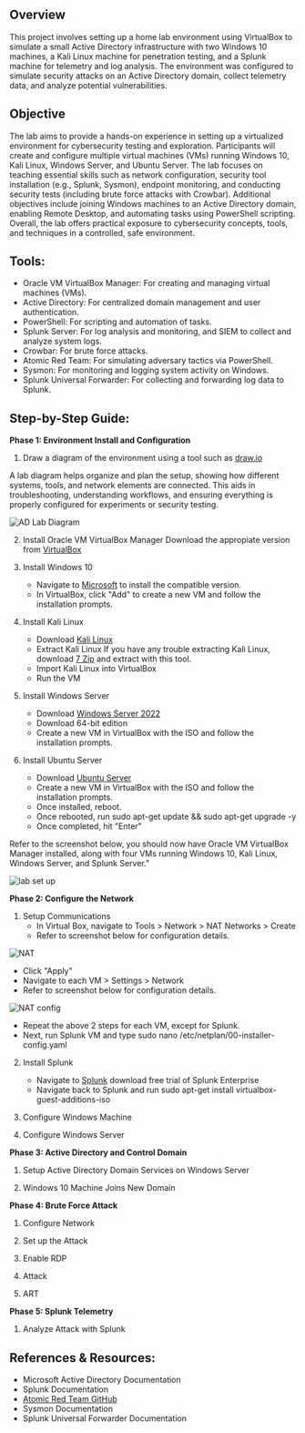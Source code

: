 ## Overview
This project involves setting up a home lab environment using VirtualBox to simulate a small Active Directory infrastructure with two Windows 10 machines, a Kali Linux machine for penetration testing, and a Splunk machine for telemetry and log analysis. The environment was configured to simulate security attacks on an Active Directory domain, collect telemetry data, and analyze potential vulnerabilities.

## Objective

The lab aims to provide a hands-on experience in setting up a virtualized environment for cybersecurity testing and exploration. Participants will create and configure multiple virtual machines (VMs) running Windows 10, Kali Linux, Windows Server, and Ubuntu Server. The lab focuses on teaching essential skills such as network configuration, security tool installation (e.g., Splunk, Sysmon), endpoint monitoring, and conducting security tests (including brute force attacks with Crowbar). Additional objectives include joining Windows machines to an Active Directory domain, enabling Remote Desktop, and automating tasks using PowerShell scripting. Overall, the lab offers practical exposure to cybersecurity concepts, tools, and techniques in a controlled, safe environment.

## Tools:
- Oracle VM VirtualBox Manager: For creating and managing virtual machines (VMs).
- Active Directory: For centralized domain management and user authentication.
- PowerShell: For scripting and automation of tasks.
- Splunk Server: For log analysis and monitoring, and SIEM to collect and analyze system logs.
- Crowbar: For brute force attacks.
- Atomic Red Team: For simulating adversary tactics via PowerShell.
- Sysmon: For monitoring and logging system activity on Windows.
- Splunk Universal Forwarder: For collecting and forwarding log data to Splunk.

## Step-by-Step Guide:

**Phase 1: Environment Install and Configuration**
1. Draw a diagram of the environment using a tool such as <a href="https://app.diagrams.net/">draw.io</a>

A lab diagram helps organize and plan the setup, showing how different systems, tools, and network elements are connected. This aids in troubleshooting, understanding workflows, and ensuring everything is properly configured for experiments or security testing.

![AD Lab Diagram](https://github.com/user-attachments/assets/d0d1021c-fe93-40a5-9367-1aef43656720)

2. Install Oracle VM VirtualBox Manager
Download the appropiate version from <a href="https://www.virtualbox.org/">VirtualBox</a>

3. Install Windows 10
   - Navigate to <a href="https://www.microsoft.com/en-ca/software-download/windows10ISO">Microsoft</a> to install the compatible version.
   - In VirtualBox, click "Add" to create a new VM and follow the installation prompts.
      
5. Install Kali Linux
   - Download <a href="https://www.kali.org/">Kali Linux</a> 
   - Extract Kali Linux
        If you have any trouble extracting Kali Linux, download <a href="https://www.7-zip.org/">7 Zip</a> and extract with this tool.
   - Import Kali Linux into VirtualBox
   - Run the VM

7. Install Windows Server
   - Download <a href="https://www.microsoft.com/en-us/evalcenter/evaluate-windows-server-2022">Windows Server 2022</a>
   - Download 64-bit edition
   - Create a new VM in VirtualBox with the ISO and follow the installation prompts.

9. Install Ubuntu Server
    - Download <a href="https://ubuntu.com/server">Ubuntu Server</a>
    - Create a new VM in VirtualBox with the ISO and follow the installation prompts.
    - Once installed, reboot.
    - Once rebooted, run sudo apt-get update && sudo apt-get upgrade -y
    - Once completed, hit "Enter" 

Refer to the screenshot below, you should now have Oracle VM VirtualBox Manager installed, along with four VMs running Windows 10, Kali Linux, Windows Server, and Splunk Server."

![lab set up](https://github.com/user-attachments/assets/07ac8df9-b70f-4338-8727-55a09dd50412)


**Phase 2: Configure the Network**
1. Setup Communications
   - In Virtual Box, navigate to Tools > Network > NAT Networks > Create
   - Refer to screenshot below for configuration details.

![NAT](https://github.com/user-attachments/assets/6a33e514-410c-4b33-b234-18148c97bb0b)

   - Click "Apply"
   - Navigate to each VM > Settings > Network
   - Refer to screenshot below for configuration details.

![NAT config](https://github.com/user-attachments/assets/90bdf6cc-0d5e-4c84-90c3-9c53c53230e9)

   - Repeat the above 2 steps for each VM, except for Splunk.
   - Next, run Splunk VM and type sudo nano /etc/netplan/00-installer-config.yaml

2. Install Splunk
   - Navigate to <a href="https://www.splunk.com/">Splunk</a> download free trial of Splunk Enterprise
   - Navigate back to Splunk and run sudo apt-get install virtualbox-guest-additions-iso

  
3. Configure Windows Machine
   
4. Configure Windows Server 

**Phase 3: Active Directory and Control Domain**

1. Setup Active Directory Domain Services on Windows Server
   
2. Windows 10 Machine Joins New Domain

**Phase 4: Brute Force Attack**

1. Configure Network
   
2. Set up the Attack
   
3. Enable RDP
   
4. Attack
   
5. ART

**Phase 5: Splunk Telemetry**

1. Analyze Attack with Splunk

## References & Resources:
- Microsoft Active Directory Documentation
- Splunk Documentation
- <a href="https://github.com/redcanaryco/atomic-red-team">Atomic Red Team GitHub</a>
- Sysmon Documentation
- Splunk Universal Forwarder Documentation
